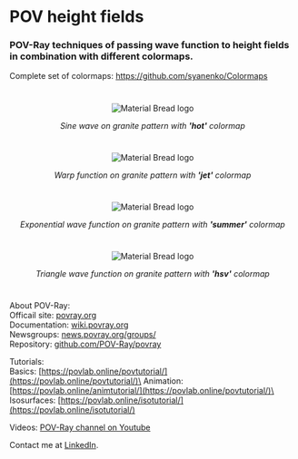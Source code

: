 # POV height fields
### POV-Ray techniques of passing wave function to height fields in combination with different colormaps.
Complete set of colormaps: https://github.com/syanenko/Colormaps
#
<p align="center">
  <img src="https://user-images.githubusercontent.com/6688301/219864857-964425a1-5e63-4089-adce-8b42b65599b2.png" alt="Material Bread logo">
 <p align="center">
   <em>Sine wave on granite pattern with <b>'hot'</b> colormap</em>
 </p> 
</p>

#
<p align="center">
  <img src="https://user-images.githubusercontent.com/6688301/219866054-61177453-7980-4a2a-a02c-9b36d14bea99.png" alt="Material Bread logo">
 <p align="center">
   <em>Warp function on granite pattern with <b>'jet'</b> colormap</em>
 </p>
</p>
 
#
<p align="center">
  <img src="https://user-images.githubusercontent.com/6688301/219866724-b7401186-1d83-4a19-93df-6f5c6005d8ef.png" alt="Material Bread logo">
 <p align="center">
   <em>Exponential wave function on granite pattern with <b>'summer'</b> colormap</em>
 </p> 
</p>

#
<p align="center">
  <img src="https://user-images.githubusercontent.com/6688301/219898795-341ccc6b-11b4-45c2-a79b-6305633dc437.png" alt="Material Bread logo">
 <p align="center">
   <em>Triangle wave function on granite pattern with <b>'hsv'</b> colormap</em>
 </p> 
</p>

#

About POV-Ray:\
Officail site: [povray.org](http://www.povray.org)\
Documentation: [wiki.povray.org](https://wiki.povray.org/content/Documentation:Contents)\
Newsgroups: [news.povray.org/groups/](https://news.povray.org/groups/)\
Repository: [github.com/POV-Ray/povray](https://github.com/POV-Ray/povray)

Tutorials:\
Basics: [https://povlab.online/povtutorial/](https://povlab.online/povtutorial/)\
Animation: [https://povlab.online/animtutorial/](https://povlab.online/povtutorial/)\
Isosurfaces: [https://povlab.online/isotutorial/](https://povlab.online/isotutorial/)

Videos: [POV-Ray channel on Youtube](https://www.youtube.com/playlist?list=PL_L-Rlt-OWoJm6HN9t-hxXRk-b6SONXbJ)

Contact me at [LinkedIn](https://www.linkedin.com/in/sergey-yanenko-57b21a96/).
